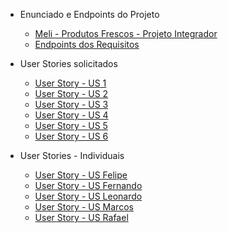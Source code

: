 - Enunciado e Endpoints do Projeto
  - [Meli - Produtos Frescos - Projeto Integrador](/projeto_integrador/)
  - [Endpoints dos Requisitos](Endpoints)

- User Stories solicitados
  - [User Story - US 1](UserStoryReadMe1)
  - [User Story - US 2](UserStoryReadMe2)
  - [User Story - US 3](UserStoryReadMe3)
  - [User Story - US 4](UserStoryReadMe4)
  - [User Story - US 5](UserStoryReadMe5)
  - [User Story - US 6](UserStoryReadMe6)

- User Stories - Individuais
  - [User Story - US Felipe](UserStoryReadMe6-Felipe)
  - [User Story - US Fernando](UserStoryReadMe6-Fernando)
  - [User Story - US Leonardo](UserStoryReadMe6-Leonardo)
  - [User Story - US Marcos](UserStoryReadMe6-Marcos)
  - [User Story - US Rafael](UserStoryReadMe6-Rafael)